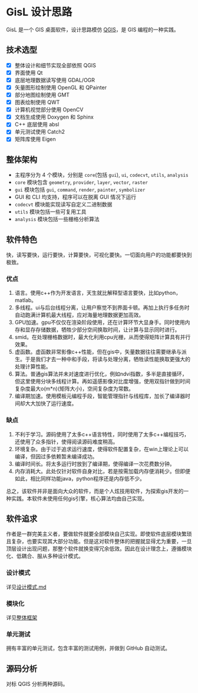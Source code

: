 # GisL 设计思路

GisL 是一个 GIS 桌面软件，设计思路模仿 [QGIS](https://github.com/qgis/QGIS)，是
GIS 编程的一种实践。

## 技术选型

- [x] 整体设计和细节实现全部依照 QGIS
- [x] 界面使用 Qt
- [x] 底层地理数据读写使用 GDAL/OGR
- [x] 矢量图形绘制使用 OpenGL 和 QPainter
- [x] 部分地图绘制使用 GMT
- [x] 图表绘制使用 QWT
- [x] 计算机视觉部分使用 OpenCV
- [x] 文档生成使用 Doxygen 和 Sphinx
- [x] C++ 底层使用 absl
- [x] 单元测试使用 Catch2
- [x] 矩阵库使用 Eigen

## 整体架构

- 主程序分为 4 个模块，分别是 `core`(包括 `gui`), `ui`, `codecvt`, `utils`,
  `analysis`
- `core` 模块包含 `geometry`, `provider`, `layer`, `vector`, `raster`
- `gui` 模块包括 `gui`, `command`, `render`, `painter`, `symbolizer`
- GUI 和 CLI 均支持，程序可以在脱离 GUI 情况下运行
- `codecvt` 模块能实现读写自定义二进制数据
- `utils` 模块包括一些可复用工具
- `analysis` 模块包括一些栅格分析算法

## 软件特色

快，读写要快，运行要快，计算要快，可视化要快。一切面向用户的功能都要快到极致。

### 优点

1. 语言。使用c++作为开发语言，天生就比解释型语言要快，比如python，matlab。
2. 多线程。ui与后台线程分离，让用户察觉不到界面卡顿。再加上执行多任务时自动跑满计算机最大线程，应对海量地理数据更加高效。
3. GPU加速。gpu不仅仅在渲染阶段使用，还在计算环节大显身手。同时使用内存和显存存储数据，牺牲少部分空间换取时间，让计算与显示同时进行。
4. smid。在处理栅格数据时，最大化利用cpu光栅，从而使得矩阵计算具有并行效果。
5. 虚函数。虚函数非常影像c++性能，但在gis中，矢量数据往往需要继承与派生。于是我们才去一种中和手段，将读与处理分离，牺牲读性能换取更强大的处理计算性能。
6. 算法。普通gis算法并未对速度进行优化，例如ndvi指数，多半是直接循环，但这里使用分块多线程计算。再如遥感影像对比度增强，使用双指针做到时间复杂度最大o(m*n)(矩阵大小)，空间复杂度为常数。
7. 编译期加速。使用模板元编程手段，智能管理指针与线程库，加长了编译器时间却大大加快了运行速度。

### 缺点

1. 不利于学习。源码使用了太多c++语言特性，同时使用了太多c++编程技巧，还使用了众多指针，使得阅读源码难度稍高。
2. 环境复杂。由于过于追求运行速度，使得软件配置复杂，在win上理论上可以编译，但因过多依赖暂未编译成功。
3. 编译时间长。将太多运行时放到了编译期，使得编译一次花费数分钟。
4. 内存消耗大。此处仅针对软件自身对比，若是按需加载内存便消耗少。但即便如此，相比同样功能java，python程序还是内存低不少。

总之，该软件并非是面向大众的软件，而是个人炫技用软件，为探索gis开发的一种实践。本软件未使用任何gis引擎，核心算法均由自己实现。

## 软件追求

作者是一群完美主义者，要做软件就要全部模块自己实现。即使软件底层模块繁琐且复杂，也要实现其大部分功能。但是这对软件整体的把握就显得尤为重要，一旦顶层设计出现问题，那整个软件就换变得冗余低效。因此在设计理念上，遵循模块化、低耦合、服从多种设计模式。

### 设计模式

详见[设计模式.md](https://github.com/zy6p/GisL/blob/master/docs/design/pattern.md)

### 模块化

详见[整体框架](https://github.com/zy6p/GisL/blob/master/docs/design/main.md#%E6%95%B4%E4%BD%93%E6%9E%B6%E6%9E%84)

### 单元测试

拥有丰富的单元测试，包含丰富的测试用例，并做到 GitHub 自动测试。

## 源码分析

对标 QGIS 分析两种源码。
